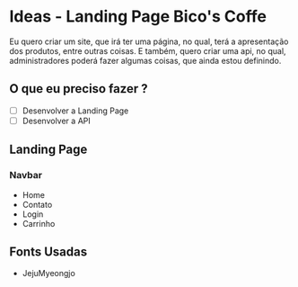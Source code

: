 # Ideas - Landing Page Bico's Coffe 

Eu quero criar um site, que irá ter uma página, no qual, terá a apresentação dos produtos, entre outras coisas. E também, quero criar uma api, no qual, administradores poderá fazer algumas coisas, que ainda estou definindo. 

## O que eu preciso fazer ? 

- [ ] Desenvolver a Landing Page 
- [ ] Desenvolver a API 

## Landing Page 

### Navbar

- Home 
- Contato
- Login 
- Carrinho

## Fonts Usadas 
- JejuMyeongjo